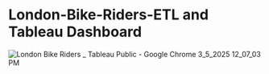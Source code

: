 # London-Bike-Riders-ETL and Tableau Dashboard 
![London Bike Riders _ Tableau Public - Google Chrome 3_5_2025 12_07_03 PM](https://github.com/user-attachments/assets/8442df16-914a-4505-8e2c-a712948f476a)
